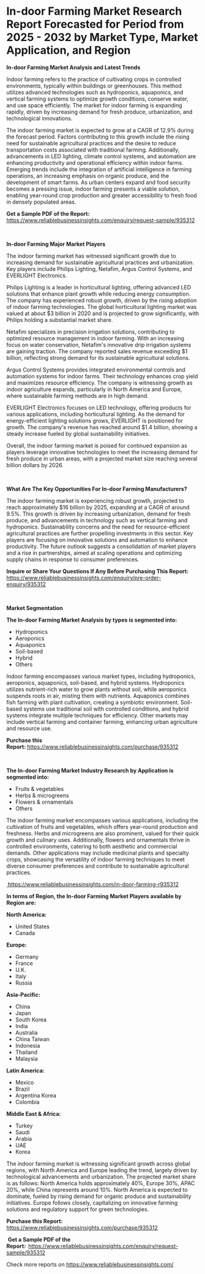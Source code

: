 <p><h1>In-door Farming Market Research Report Forecasted for Period from 2025 -  2032 by Market Type, Market Application, and Region</h1></p><p><strong>In-door Farming Market Analysis and Latest Trends</strong></p>
<p><p>Indoor farming refers to the practice of cultivating crops in controlled environments, typically within buildings or greenhouses. This method utilizes advanced technologies such as hydroponics, aquaponics, and vertical farming systems to optimize growth conditions, conserve water, and use space efficiently. The market for indoor farming is expanding rapidly, driven by increasing demand for fresh produce, urbanization, and technological innovations.</p><p>The indoor farming market is expected to grow at a CAGR of 12.9% during the forecast period. Factors contributing to this growth include the rising need for sustainable agricultural practices and the desire to reduce transportation costs associated with traditional farming. Additionally, advancements in LED lighting, climate control systems, and automation are enhancing productivity and operational efficiency within indoor farms. Emerging trends include the integration of artificial intelligence in farming operations, an increasing emphasis on organic produce, and the development of smart farms. As urban centers expand and food security becomes a pressing issue, indoor farming presents a viable solution, enabling year-round crop production and greater accessibility to fresh food in densely populated areas.</p></p>
<p><strong>Get a Sample PDF of the Report:&nbsp;</strong> <a href="https://www.reliablebusinessinsights.com/enquiry/request-sample/935312?utm_campaign=2768&utm_medium=2&utm_source=Github&utm_content=ia&utm_term=30032025&utm_id=in-door-farming">https://www.reliablebusinessinsights.com/enquiry/request-sample/935312</a></p>
<p>&nbsp;</p>
<p><strong>In-door Farming Major Market Players</strong></p>
<p><p>The indoor farming market has witnessed significant growth due to increasing demand for sustainable agricultural practices and urbanization. Key players include Philips Lighting, Netafim, Argus Control Systems, and EVERLIGHT Electronics.</p><p>Philips Lighting is a leader in horticultural lighting, offering advanced LED solutions that enhance plant growth while reducing energy consumption. The company has experienced robust growth, driven by the rising adoption of indoor farming technologies. The global horticultural lighting market was valued at about $3 billion in 2020 and is projected to grow significantly, with Philips holding a substantial market share.</p><p>Netafim specializes in precision irrigation solutions, contributing to optimized resource management in indoor farming. With an increasing focus on water conservation, Netafim's innovative drip irrigation systems are gaining traction. The company reported sales revenue exceeding $1 billion, reflecting strong demand for its sustainable agricultural solutions.</p><p>Argus Control Systems provides integrated environmental controls and automation systems for indoor farms. Their technology enhances crop yield and maximizes resource efficiency. The company is witnessing growth as indoor agriculture expands, particularly in North America and Europe, where sustainable farming methods are in high demand.</p><p>EVERLIGHT Electronics focuses on LED technology, offering products for various applications, including horticultural lighting. As the demand for energy-efficient lighting solutions grows, EVERLIGHT is positioned for growth. The company's revenue has reached around $1.4 billion, showing a steady increase fueled by global sustainability initiatives.</p><p>Overall, the indoor farming market is poised for continued expansion as players leverage innovative technologies to meet the increasing demand for fresh produce in urban areas, with a projected market size reaching several billion dollars by 2026.</p></p>
<p>&nbsp;</p>
<p><strong>What Are The Key Opportunities For In-door Farming Manufacturers?</strong></p>
<p><p>The indoor farming market is experiencing robust growth, projected to reach approximately $16 billion by 2025, expanding at a CAGR of around 9.5%. This growth is driven by increasing urbanization, demand for fresh produce, and advancements in technology such as vertical farming and hydroponics. Sustainability concerns and the need for resource-efficient agricultural practices are further propelling investments in this sector. Key players are focusing on innovative solutions and automation to enhance productivity. The future outlook suggests a consolidation of market players and a rise in partnerships, aimed at scaling operations and optimizing supply chains in response to consumer preferences.</p></p>
<p><strong>Inquire or Share Your Questions If Any Before Purchasing This Report:</strong> <a href="https://www.reliablebusinessinsights.com/enquiry/pre-order-enquiry/935312?utm_campaign=2768&utm_medium=2&utm_source=Github&utm_content=ia&utm_term=30032025&utm_id=in-door-farming">https://www.reliablebusinessinsights.com/enquiry/pre-order-enquiry/935312</a></p>
<p>&nbsp;</p>
<p><strong>Market Segmentation</strong></p>
<p><strong>The In-door Farming Market Analysis by types is segmented into:</strong></p>
<p><ul><li>Hydroponics</li><li>Aeroponics</li><li>Aquaponics</li><li>Soil-based</li><li>Hybrid</li><li>Others</li></ul></p>
<p><p>Indoor farming encompasses various market types, including hydroponics, aeroponics, aquaponics, soil-based, and hybrid systems. Hydroponics utilizes nutrient-rich water to grow plants without soil, while aeroponics suspends roots in air, misting them with nutrients. Aquaponics combines fish farming with plant cultivation, creating a symbiotic environment. Soil-based systems use traditional soil with controlled conditions, and hybrid systems integrate multiple techniques for efficiency. Other markets may include vertical farming and container farming, enhancing urban agriculture and resource use.</p></p>
<p><strong>Purchase this Report:&nbsp;</strong><a href="https://www.reliablebusinessinsights.com/purchase/935312?utm_campaign=2768&utm_medium=2&utm_source=Github&utm_content=ia&utm_term=30032025&utm_id=in-door-farming">https://www.reliablebusinessinsights.com/purchase/935312</a></p>
<p>&nbsp;</p>
<p><strong>The In-door Farming Market Industry Research by Application is segmented into:</strong></p>
<p><ul><li>Fruits & vegetables</li><li>Herbs & microgreens</li><li>Flowers & ornamentals</li><li>Others</li></ul></p>
<p><p>The indoor farming market encompasses various applications, including the cultivation of fruits and vegetables, which offers year-round production and freshness. Herbs and microgreens are also prominent, valued for their quick growth and culinary uses. Additionally, flowers and ornamentals thrive in controlled environments, catering to both aesthetic and commercial demands. Other applications may include medicinal plants and specialty crops, showcasing the versatility of indoor farming techniques to meet diverse consumer preferences and contribute to sustainable agricultural practices.</p></p>
<p><a href="https://www.reliablebusinessinsights.com/in-door-farming-r935312?utm_campaign=2768&utm_medium=2&utm_source=Github&utm_content=ia&utm_term=30032025&utm_id=in-door-farming">&nbsp;https://www.reliablebusinessinsights.com/in-door-farming-r935312</a></p>
<p><strong>In terms of Region, the In-door Farming Market Players available by Region are:</strong></p>
<p>
    <p> <strong> North America: </strong>
        <ul>
            <li>United States</li>
            <li>Canada</li>
        </ul>
        </p> 
    <p> <strong> Europe: </strong>
        <ul>
            <li>Germany</li>
            <li>France</li>
            <li>U.K.</li>
            <li>Italy</li>
            <li>Russia</li>
        </ul>
        </p> 
    <p> <strong> Asia-Pacific: </strong>
        <ul>
            <li>China</li>
            <li>Japan</li>
            <li>South Korea</li>
            <li>India</li>
            <li>Australia</li>
            <li>China Taiwan</li>
            <li>Indonesia</li>
            <li>Thailand</li>
            <li>Malaysia</li>
        </ul>
        </p> 
    <p> <strong> Latin America: </strong>
        <ul>
            <li>Mexico</li>
            <li>Brazil</li>
            <li>Argentina Korea</li>
            <li>Colombia</li>
        </ul>
        </p> 
    <p> <strong> Middle East & Africa: </strong>
        <ul>
            <li>Turkey</li>
            <li>Saudi</li>
            <li>Arabia</li>
            <li>UAE</li>
            <li>Korea</li>
        </ul>
    </p>
    </p>
<p><p>The indoor farming market is witnessing significant growth across global regions, with North America and Europe leading the trend, largely driven by technological advancements and urbanization. The projected market share is as follows: North America holds approximately 40%, Europe 30%, APAC 20%, while China represents around 10%. North America is expected to dominate, fueled by rising demand for organic produce and sustainability initiatives. Europe follows closely, capitalizing on innovative farming solutions and regulatory support for green technologies.</p></p>
<p><strong>Purchase this Report: </strong><a href="https://www.reliablebusinessinsights.com/purchase/935312?utm_campaign=2768&utm_medium=2&utm_source=Github&utm_content=ia&utm_term=30032025&utm_id=in-door-farming">https://www.reliablebusinessinsights.com/purchase/935312</a></p>
<p>&nbsp;<strong>Get a Sample PDF of the Report:&nbsp;&nbsp;</strong><a href="https://www.reliablebusinessinsights.com/enquiry/request-sample/935312?utm_campaign=2768&utm_medium=2&utm_source=Github&utm_content=ia&utm_term=30032025&utm_id=in-door-farming">https://www.reliablebusinessinsights.com/enquiry/request-sample/935312</a></p>
<p><strong></strong></p>
<p>Check more reports on <a href="https://www.reliablebusinessinsights.com/?utm_campaign=2768&utm_medium=2&utm_source=Github&utm_content=ia&utm_term=30032025&utm_id=in-door-farming">https://www.reliablebusinessinsights.com/</a></p>